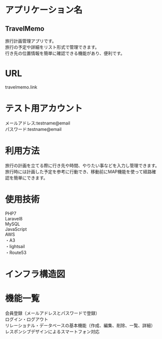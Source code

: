 # アプリケーション名 <br>
## TravelMemo <br>
旅行計画管理アプリです。　<br>
旅行の予定や詳細をリスト形式で管理できます。　 <br>
行き先の位置情報を簡単に確認できる機能があり、便利です。 <br>
# URL <br>
travelmemo.link <br>
# テスト用アカウント <br>
メールアドレス:testname@email  <br>
パスワード:testname@email  <br>
# 利用方法　<br>
旅行の計画を立てる際に行き先や時間、やりたい事などを入力し管理できます。 <br>
旅行時には計画した予定を参考に行動でき、移動前にMAP機能を使って経路確認を簡単にできます。　<br>
# 使用技術 <br>
PHP7 <br>
Laravel8 <br>
MySQL <br>
JavaScript <br>
AWS <br>
 ・A3 <br>
 ・lightsail <br>
 ・Route53 <br>
# インフラ構造図 <br>

# 機能一覧 <br>
会員登録（メールアドレスとパスワードで登録） <br>
ログイン・ログアウト <br>
リレーショナル・データベースの基本機能（作成、編集、削除、一覧、詳細） <br>
レスポンシブデザインによるスマートフォン対応 <br>
